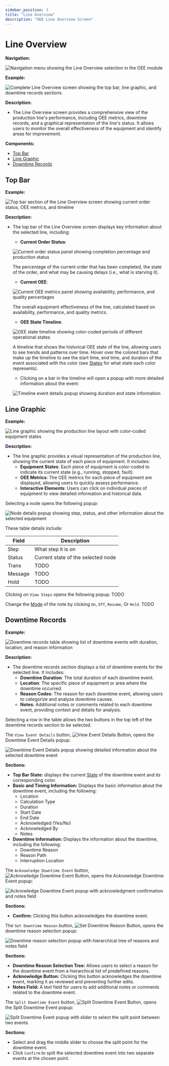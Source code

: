 ```yaml
---
sidebar_position: 3
title: "Line Overview"
description: "OEE Line Overview Screen"
---
```


# Line Overview

**Navigation:**

![Navigation menu showing the Line Overview selection in the OEE module](./images/line-overview-navigation.png)

**Example:**

![Complete Line Overview screen showing the top bar, line graphic, and downtime records sections](./images/line-overview.png)

**Description:**
- The Line Overview screen provides a comprehensive view of the production line's performance, including OEE metrics, downtime records, and a graphical representation of the line's status. It allows users to monitor the overall effectiveness of the equipment and identify areas for improvement.

**Components:**
- [Top Bar](#top-bar)
- [Line Graphic](#line-graphic)
- [Downtime Records](#downtime-records)

## Top Bar
**Example:**

![Top bar section of the Line Overview screen showing current order status, OEE metrics, and timeline](./images/line-overview-top-bar.png)

**Description:**
- The top bar of the Line Overview screen displays key information about the selected line, including:
  - **Current Order Status**: 
  
  ![Current order status panel showing completion percentage and production status](./images/line-overview-top-bar-current-order-status.png)
  
  The percentage of the current order that has been completed, the state of the order, and what may be causing delays (i.e., what is starving it).

  - **Current OEE**:
  
  ![Current OEE metrics panel showing availability, performance, and quality percentages](./images/line-overview-top-bar-current-oee.png)
  
  The overall equipment effectiveness of the line, calculated based on availability, performance, and quality metrics.

  - **OEE State Timeline**:
  
  ![OEE state timeline showing color-coded periods of different operational states](./images/line-overview-top-bar-oee-state-timeline.png)
  
  A timeline that shows the historical OEE state of the line, allowing users to see trends and patterns over time. Hover over the colored bars that make up the timeline to see the start time, end time, and duration of the event associated with the color (see [States](setup#states) for what state each color represents).
  
    - Clicking on a bar in the timeline will open a popup with more detailed information about the event:

    ![Timeline event details popup showing duration and state information](./images/timeline-event-details.png)
  
## Line Graphic
**Example:**

![Line graphic showing the production line layout with color-coded equipment states](./images/line-overview-line-graphic.png)

**Description:**
- The line graphic provides a visual representation of the production line, showing the current state of each piece of equipment. It includes:
  - **Equipment States**: Each piece of equipment is color-coded to indicate its current state (e.g., running, stopped, fault).
  - **OEE Metrics**: The OEE metrics for each piece of equipment are displayed, allowing users to quickly assess performance.
  - **Interactive Elements**: Users can click on individual pieces of equipment to view detailed information and historical data.

Selecting a node opens the following popup:

![Node details popup showing step, status, and other information about the selected equipment](./images/node-details-popup.png)

These table details include:

| **Field** | **Description**                    |
|-----------|------------------------------------|
| Step      | What step it is on                 |
| Status    | Current state of the selected node |
| Trans     | TODO                               |
| Message   | TODO                               |
| Hold      | TODO                               |

Clicking on `View Steps` opens the following popup:
TODO

Change the [Mode](setup#modes) of the note by clicking `On`, `Off`, `Resume`, Or `Hold`. TODO

## Downtime Records
**Example:**

![Downtime records table showing list of downtime events with duration, location, and reason information](./images/line-overview-downtime-records.png)

**Description:**
- The downtime records section displays a list of downtime events for the selected line. It includes:
  - **Downtime Duration**: The total duration of each downtime event.
  - **Location**: The specific piece of equipment or area where the downtime occurred.
  - **Reason Codes**: The reason for each downtime event, allowing users to categorize and analyze downtime causes.
  - **Notes**: Additional notes or comments related to each downtime event, providing context and details for analysis.


Selecting a row in the table allows the two buttons in the top left of the downtime records section to be selected.

The `View Event Details` button, ![View Event Details Button](./images/line-overview-button-view-event-details.png#icon), opens the Downtime Event Details popup:

![Downtime Event Details popup showing detailed information about the selected downtime event](./images/line-overview-downtime-event-details-popup.png)

**Sections:**
- **Top Bar State:** displays the current [State](terms-and-definitions#state) of the downtime event and its corresponding color.
- **Basic and Timing Information:** Displays the basic information about the downtime event, including the following:
  - Location
  - Calculation Type
  - Duration
  - Start Date
  - End Date
  - Acknowledged (Yes/No)
  - Acknowledged By
  - Notes
- **Downtime Information:** Displays the information about the downtime, including the following:
  - Downtime Reason
  - Reason Path
  - Interruption Location

The `Acknowledge Downtime Event` button, ![Acknowledge Downtime Event Button](./images/line-overview-button-acknowledge-event.png#icon), opens the Acknowledge Downtime Event popup:

![Acknowledge Downtime Event popup with acknowledgment confirmation and notes field](./images/line-overview-acknowledge-downtime-event-popup.png)

**Sections:**
- **Confirm:** Clicking this button acknowledges the downtime event.

The `Set Downtime Reason` button, ![Set Downtime Reason Button](./images/button-set-reason.png#icon), opens the downtime reason selection popup:

![Downtime reason selection popup with hierarchical tree of reasons and notes field](./images/downtime-reason-popup.png)

**Sections:**
- **Downtime Reason Selection Tree:** Allows users to select a reason for the downtime event from a hierarchical list of predefined reasons.
- **Acknowledge Button:** Clicking this button acknowledges the downtime event, marking it as reviewed and preventing further edits.
- **Notes Field:** A text field for users to add additional notes or comments related to the downtime event.

The `Split Downtime Event` button, ![Split Downtime Event Button](./images/button-split-event.png#icon), opens the Split Downtime Event popup:

![Split Downtime Event popup with slider to select the split point between two events](./images/split-event-popup.png)

**Sections:**

- Select and drag the middle slider to choose the split point for the downtime event.
- Click `Confirm` to split the selected downtime event into two separate events at the chosen point.
